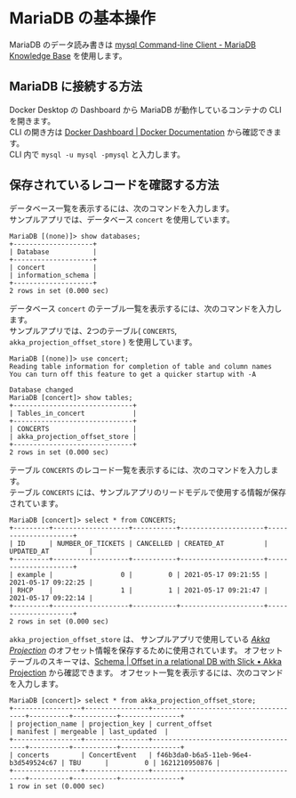# MariaDB の基本操作

MariaDB のデータ読み書きは [mysql Command-line Client - MariaDB Knowledge Base](https://mariadb.com/kb/en/mysql-command-line-client/) を使用します。

## MariaDB に接続する方法

Docker Desktop の Dashboard から MariaDB が動作しているコンテナの CLI を開きます。  
CLI の開き方は [Docker Dashboard | Docker Documentation](https://docs.docker.com/desktop/dashboard/#:~:text=Click%20CLI%20to%20open%20a%20terminal%20and%20run%20commands%20on%20the%20container.) から確認できます。  
CLI 内で `mysql -u mysql -pmysql` と入力します。

## 保存されているレコードを確認する方法

データベース一覧を表示するには、次のコマンドを入力します。  
サンプルアプリでは、データベース `concert` を使用しています。
```
MariaDB [(none)]> show databases;
+--------------------+
| Database           |
+--------------------+
| concert            |
| information_schema |
+--------------------+
2 rows in set (0.000 sec)
```

データベース `concert` のテーブル一覧を表示するには、次のコマンドを入力します。  
サンプルアプリでは、2つのテーブル( `CONCERTS`, `akka_projection_offset_store` ) を使用しています。

```
MariaDB [(none)]> use concert;
Reading table information for completion of table and column names
You can turn off this feature to get a quicker startup with -A

Database changed
MariaDB [concert]> show tables;
+------------------------------+
| Tables_in_concert            |
+------------------------------+
| CONCERTS                     |
| akka_projection_offset_store |
+------------------------------+
2 rows in set (0.000 sec)
```

テーブル `CONCERTS` のレコード一覧を表示するには、次のコマンドを入力します。  
テーブル `CONCERTS` には、サンプルアプリのリードモデルで使用する情報が保存されています。

```
MariaDB [concert]> select * from CONCERTS;
+---------+-------------------+-----------+---------------------+---------------------+
| ID      | NUMBER_OF_TICKETS | CANCELLED | CREATED_AT          | UPDATED_AT          |
+---------+-------------------+-----------+---------------------+---------------------+
| example |                 0 |         0 | 2021-05-17 09:21:55 | 2021-05-17 09:22:25 |
| RHCP    |                 1 |         1 | 2021-05-17 09:21:47 | 2021-05-17 09:22:14 |
+---------+-------------------+-----------+---------------------+---------------------+
2 rows in set (0.000 sec)
```

`akka_projection_offset_store` は、
サンプルアプリで使用している [*Akka Projection*](https://doc.akka.io/docs/akka-projection/current/overview.html)
のオフセット情報を保存するために使用されています。
オフセットテーブルのスキーマは、[Schema | Offset in a relational DB with Slick • Akka Projection](https://doc.akka.io/docs/akka-projection/current/slick.html#schema) から確認できます。
オフセット一覧を表示するには、次のコマンドを入力します。

```
MariaDB [concert]> select * from akka_projection_offset_store;
+-----------------+----------------+--------------------------------------+----------+-----------+---------------+
| projection_name | projection_key | current_offset                       | manifest | mergeable | last_updated  |
+-----------------+----------------+--------------------------------------+----------+-----------+---------------+
| concerts        | ConcertEvent   | f46b3da0-b6a5-11eb-96e4-b3d549524c67 | TBU      |         0 | 1621210950876 |
+-----------------+----------------+--------------------------------------+----------+-----------+---------------+
1 row in set (0.000 sec)
```
